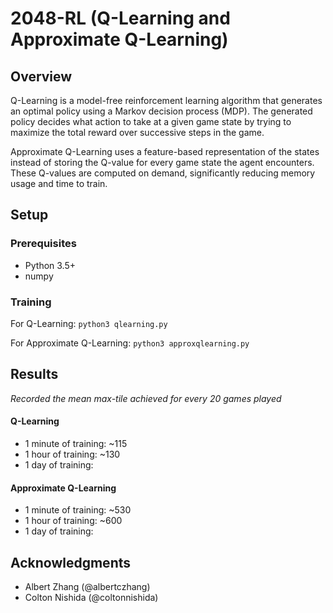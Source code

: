 # 2048-RL (Q-Learning and Approximate Q-Learning)

## Overview
Q-Learning is a model-free reinforcement learning algorithm that generates an optimal policy using a 
Markov decision process (MDP). The generated policy decides what action to take at a given game state by trying to maximize
the total reward over successive steps in the game.

Approximate Q-Learning uses a feature-based representation of the states instead of storing the Q-value for every game state 
the agent encounters. These Q-values are computed on demand, significantly reducing memory usage and time to train.

## Setup

### Prerequisites
* Python 3.5+
* numpy

### Training
For Q-Learning: `python3 qlearning.py`

For Approximate Q-Learning: `python3 approxqlearning.py`

## Results
*Recorded the mean max-tile achieved for every 20 games played*

#### Q-Learning
* 1 minute of training: ~115
* 1 hour of training: ~130
* 1 day of training: 

#### Approximate Q-Learning
* 1 minute of training: ~530
* 1 hour of training: ~600
* 1 day of training: 

## Acknowledgments
* Albert Zhang (@albertczhang)
* Colton Nishida (@coltonnishida)
